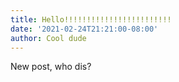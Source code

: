 ```yaml
---
title: Hello!!!!!!!!!!!!!!!!!!!!!!!!
date: '2021-02-24T21:21:00-08:00'
author: Cool dude
---
```

New post, who dis?
